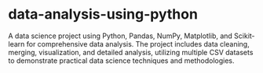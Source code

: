 # data-analysis-using-python
 A data science project using Python, Pandas, NumPy, Matplotlib, and Scikit-learn for comprehensive data analysis. The project includes data cleaning, merging, visualization, and detailed analysis, utilizing multiple CSV datasets to demonstrate practical data science techniques and methodologies.
